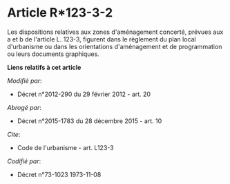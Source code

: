 # Article R*123-3-2

Les dispositions relatives aux zones d'aménagement concerté, prévues aux a et b de l'article L. 123-3, figurent dans le
règlement du plan local d'urbanisme ou dans les orientations d'aménagement et de programmation ou leurs documents graphiques.

**Liens relatifs à cet article**

_Modifié par_:

  - Décret n°2012-290 du 29 février 2012 - art. 20

_Abrogé par_:

  - Décret n°2015-1783 du 28 décembre 2015 - art. 10

_Cite_:

  - Code de l'urbanisme - art. L123-3

_Codifié par_:

  - Décret n°73-1023 1973-11-08
